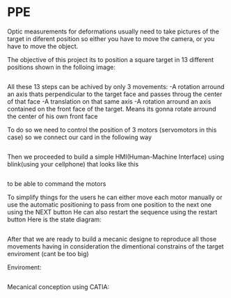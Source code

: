 # PPE

Optic measurements for deformations usually need to take pictures of the target in diferent position so either you have to move the camera, or you have to move the object.

The objective of this project its to position a square target in 13 different positions shown in the folloing image:

![]()



All these 13 steps can be achived by only 3 movements:
-A rotation arround an axis thats perpendicular to the target face and passes throug the center of that face
-A translation on that same axis 
-A rotation arround an axis contained on the front face of the target. Means its gonna rotate arround the center of his own front face 


To do so we need to control the position of 3 motors (servomotors in this case) so we connect our card in the following way 

![]()


Then we proceeded to build a simple HMI(Human-Machine Interface) using blink(using your cellphone) that looks like this 

![]()

to be able to command the motors

To simplify things for the users he can either move each motor manually or use the automatic positioning to pass from one position to the next one using the NEXT button
He can also restart the sequence using the restart button 
Here is the state diagram:

![]()

After that we are ready to build a mecanic designe to reproduce all those movements having in consideration the dimentional constrains of the target enviroment (cant be too big)

Enviroment:

![]()

Mecanical conception using CATIA:

![]()




